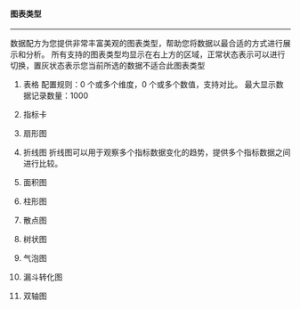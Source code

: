 #### 图表类型

----
数据配方为您提供非常丰富美观的图表类型，帮助您将数据以最合适的方式进行展示和分析。
所有支持的图表类型均显示在右上方的区域，正常状态表示可以进行切换，置灰状态表示您当前所选的数据不适合此图表类型

1. 表格
配置规则：0 个或多个维度，0 个或多个数值，支持对比。
最大显示数据记录数量：1000

2. 指标卡
3. 扇形图
4. 折线图
折线图可以用于观察多个指标数据变化的趋势，提供多个指标数据之间进行比较。
5. 面积图
6. 柱形图
7. 散点图
8. 树状图
9. 气泡图
10. 漏斗转化图 
11. 双轴图